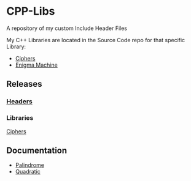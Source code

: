 # CPP-Libs
A repository of my custom Include Header Files

My C++ Libraries are located in the Source Code repo for that specific Library:
* [Ciphers](https://github.com/c1ph3r-dev/Ciphers)
* [Enigma Machine](https://github.com/c1ph3r-dev/Enigma)

## Releases
### [Headers](https://github.com/c1ph3r-dev/CPP-Libs-And-Headers/releases)

### Libraries
[Ciphers](https://github.com/c1ph3r-dev/Ciphers/releases)

## Documentation
* [Palindrome](https://github.com/c1ph3r-dev/CPP-Libs/blob/main/Palindrome/Documentation.md)
* [Quadratic](https://github.com/c1ph3r-dev/CPP-Libs/blob/main/Quadratic/Documentation.md)

